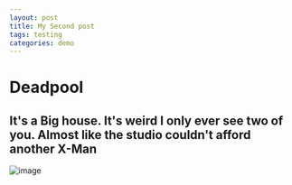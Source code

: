```yaml
---
layout: post
title: My Second post
tags: testing 
categories: demo
---
```


# Deadpool 

## It's a Big house. It's weird I only ever see two of you. Almost like the studio couldn't afford another X-Man


![image](https://user-images.githubusercontent.com/77712136/173194597-ecf77a20-3d34-49d7-b687-874507f03b3a.png)

